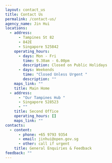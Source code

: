 ```yaml
---
layout: contact_us
title: Contact Us
permalink: /contact-us/
agency_name: Jin Hui
locations:
  - address:
      - Tampines St 82
      - 842E
      - Singapore 525842
    operating_hours:
      - days: Mon - Fri
        time: 9.30am - 6.00pm
        description: Closed on Public Holidays
      - days: Weekends
        time: "Closed Unless Urgent "
        description: ""
    maps_link: ""
    title: Main Home
  - address:
      - "Our Tampines Hub "
      - Singapore 528523
      - ""
    title: Second Office
    operating_hours: []
    maps_link: ""
contacts:
  - content:
      - phone: +65 9793 9354
      - email: jinhui@open.gov.sg
      - other: call if urgent
    title: General Enquiries & Feedback
feedback: ""
---
```

